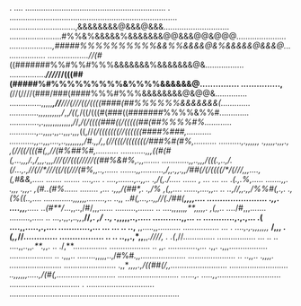    . .... .............................................................. . 
 ..........................................................................
.............................,&&&&&&&&@&&&@&&&.............................
.......................#%%&%&&&&&%&&&&&&&@@&&&@@&@@@*......................
...................,#####%%%%%%%%%%&&%%&&&&@&%&&&&&@&&&@...................
..................//(#*((#######%%#%%#%%%&&&&&&&%&&&&&&&@&.................
................***////*//(((##(#####%#%%%%%%%%%&%%%%&&&&&&@...............
...............,***(*//(////(###/###(####%%%#%%%&&&&&&&&@&@@&..............
..............,,,,,***,//**///(///((/((((####(##%%%%%%&&&&&&&(.............
.............,,,,,,,,,,/*,,*/((,*/((/(((#(###((#######%%%%&%%#.............
.............,.,,,,,,,,,,,,,*/*/,*/(/((((###((/(((((##(##%%%%#%............
............,..,,,,.,,..,,,.,,,*((,//*(/(((((((//((((((####%###,...........
...........,,..,,,....,..,,,,,,,,/#.,,/,,(//(((/(((((((/###%#(#%,..........
..........,.,,,***,,, .,,,,,*.,,,**.,  ,*(/*/((/(((#(,,//(#%##%#,..........
...........,,,((#(#(*,...,,,*/.,/*,,,.,,,///(//(((///*//((##%&#%,.,,.......
............,,..,,,*/(((*.,..,/.*(/...,.,//(/*/*///((/((//**/(#%,,..,......
.......*,*,..........,*/,,.,,.,*,/##(/(**/((((/*/(///**,,,....,(,*#&&,.....
....... .......        ....,... . ....,.......,..,,..         .*,/(,./.....
...... ,    ...               ...          ...               .*(.,.*%,.....
.......,,. .,,,                     .,,,.                    ,(#..(#%......
........    ,...                 .,,,/(##*,.                .,/%   ,(,,....
......,....,,**..          .. ..,//,,.,,/%%#(,.,.          .,(%((.***.,....
.............,,*,,,,........,*..    ..,,   ..*#(,...,..,,//(./##(**,,,,....
....................... .,,.    ....,,**,..... ..(#**/*...,,..,/#/,,,......
.........,.......      ..   ....,,,,,,*,**,,,,,.   ,(,,.. ....*/#,,,.......
.........,.....      ..    ...,.,,.,..*,,*,**//*,.   ,/ .., .*,,,,,..,.....
...........,,...    ..       ............,.,.,...     .( ....,,.....,.,....
............,...   ...    ...            ..  ..,**     ,,....*.,,..........
................   ...  . ....,.,.,,,,,,,* **/,*,,     .(,,*//.............
.................  ..  .. ..,,.,*,,**,,***.//*//,*  .  .(*,//..............
.................  ... ..   .. ....,,..,,*.**.,*,. ..  ./,**...............
..................  ..  ,,.    .............,... .,,. .,,,.................
...................  .. .,,,.. ........,,,,,..,/#%#*.,,....................
..................... ..     ..,,..       .,,,,.   ..*.....................
.......................     .,,****,,,,.,/((##(/,,.........................
..........................  ..,,,,,,.....,*/(#(*,..........................
...........................   ......,. .....,*,............................
...............................   .          ..............................
...........................................................................
